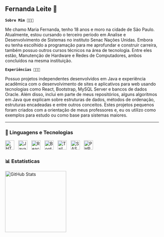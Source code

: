 ## Fernanda Leite 🌸

**`Sobre Mim 👩🏻‍🎓`**

Me chamo Maria Fernanda, tenho 18 anos e moro na cidade de São Paulo. Atualmente, estou cursando o terceiro período em Analise e Desenvolvimento de Sistemas no instituto Senac Nações Unidas.  Embora eu tenha escolhido a programação para me aprofundar e construir carreira, também possuo outros cursos técnicos na área de tecnologia. Entre eles estão, Manutenção de Hardware e Redes de Computadores, ambos concluídos na mesma instituição. 

**`Experiências 👩🏻‍💻`**

Possuo projetos independentes desenvolvidos em Java e experiência acadêmica com o desenvolvimento de sites e aplicativos para web usando tecnologias como React, Bootstrap, MySQL Server e bancos de dados Oracle. Além disso, inclui em parte de meus repositórios, alguns algoritmos em Java que explicam sobre estruturas de dados, métodos de ordenação, estruturas encadeadas e entre outros conceitos. Estes projetos pequenos foram criados com a orientação de meus professores e, eu os utilizo como exemplos para estudo ou como base para sistemas maiores. 

---

### 🤖 Linguagens e Tecnologias

<img 
    align="left" 
    alt="HTML"
    title="HTML" 
    width="30px" 
    style="padding-right: 10px;" 
    src= "https://cdn.jsdelivr.net/gh/devicons/devicon@latest/icons/java/java-original-wordmark.svg"
/>
<img 
    align="left" 
    alt="JavaScript" 
    title="JavaScript"
    width="30px" 
    style="padding-right: 10px;" 
    src="https://cdn.jsdelivr.net/gh/devicons/devicon@latest/icons/javascript/javascript-original.svg" 
/>
<img 
    align="left" 
    alt="React"
    title="React" 
    width="30px" 
    style="padding-right: 10px;" 
    src="https://cdn.jsdelivr.net/gh/devicons/devicon@latest/icons/react/react-original.svg" 
/>
<img 
    align="left" 
    alt="Bootstrap"
    title="Bootstrap" 
    width="30px" 
    style="padding-right: 10px;" 
    src="https://cdn.jsdelivr.net/gh/devicons/devicon@latest/icons/bootstrap/bootstrap-original.svg" 
/>
<img 
    align="left" 
    alt="Tailwind" 
    title="Tailwind"
    width="30px" 
    style="padding-right: 10px;" 
    src="https://cdn.jsdelivr.net/gh/devicons/devicon@latest/icons/mysql/mysql-original.svg" 
/>
<img 
    align="left" 
    alt="SASS" 
    title="SASS"
    width="30px" 
    style="padding-right: 10px;" 
    src="https://cdn.jsdelivr.net/gh/devicons/devicon@latest/icons/azuresqldatabase/azuresqldatabase-original.svg" 
/>
<img 
    align="left" 
    alt="PHP" 
    title="PHP"
    width="30px" 
    style="padding-right: 10px;" 
    src="https://cdn.jsdelivr.net/gh/devicons/devicon@latest/icons/swift/swift-original.svg" 
/>

<br/>
<br/>

### 📊 Estatísticas

<p>

<img 
      align="left" 
      alt="GitHub Stats" 
      height="200" 
      src="https://github-readme-stats.vercel.app/api/top-langs/?username=NandaMariaa&theme=synthwave&layout=compact&custom_title=Tecnologias&langs_count=9" 
/>

</p>

